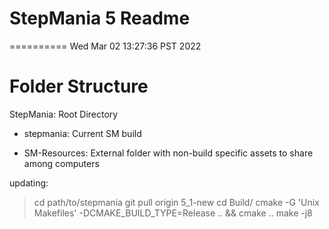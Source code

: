 # StepMania 5 Readme
==========
Wed Mar 02 13:27:36 PST 2022

# Folder Structure
StepMania: Root Directory

- stepmania: Current SM build

- SM-Resources: External folder with non-build specific assets to share among computers

updating:
> cd path/to/stepmania
> git pull origin 5_1-new
> cd Build/
> cmake -G 'Unix Makefiles' -DCMAKE_BUILD_TYPE=Release .. && cmake ..
> make -j8
